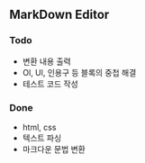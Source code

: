 ## MarkDown Editor

### Todo
- 변환 내용 출력
- Ol, Ul, 인용구 등 블록의 중첩 해결
- 테스트 코드 작성

### Done
-   html, css
-   텍스트 파싱
-   마크다운 문법 변환


